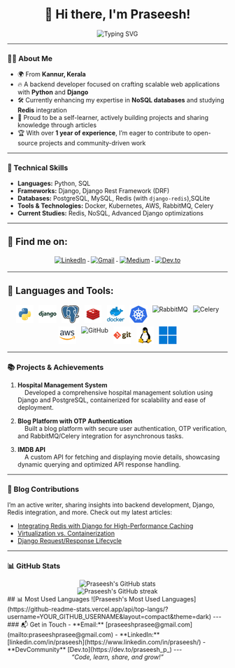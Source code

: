 <h1 align="center">👋 Hi there, I'm Praseesh!</h1>

<div align="center">
  <img src="https://readme-typing-svg.herokuapp.com?font=Fira+Code&pause=1000&color=2E97F7&center=true&vCenter=true&width=435&lines=Passionate+Backend+Developer;Python+Django+Enthusiast;" alt="Typing SVG" />
</div>

---

### 👨‍💻 About Me
- 🌍 From **Kannur, Kerala**
- 🔥 A backend developer focused on crafting scalable web applications with **Python** and **Django**
- 🛠️ Currently enhancing my expertise in **NoSQL databases** and studying **Redis** integration
- 📘 Proud to be a self-learner, actively building projects and sharing knowledge through articles
- 🏆 With over **1 year of experience**, I’m eager to contribute to open-source projects and community-driven work

---

### 🚀 Technical Skills
- **Languages:** Python, SQL
- **Frameworks:** Django, Django Rest Framework (DRF)
- **Databases:** PostgreSQL, MySQL, Redis (with `django-redis`),SQLite
- **Tools & Technologies:** Docker, Kubernetes, AWS, RabbitMQ, Celery
- **Current Studies:** Redis, NoSQL, Advanced Django optimizations
---
## :email: Find me on:

<p align="center">
 <a href="https://www.linkedin.com/in/praseesh" target="_blank" rel="noopener noreferrer"> 
   <img src="https://cdn-icons-png.flaticon.com/512/174/174857.png" alt="LinkedIn" height="40" style="vertical-align:top; margin:4px"> 
 </a>
 <a href="mailto:praseeshprasee@gmail.com"> 
   <img src="https://cdn-icons-png.flaticon.com/512/726/726623.png" alt="Gmail" height="40" style="vertical-align:top; margin:4px"> 
 </a> 
 <a href="https://medium.com/@praseeshprasee" target="_blank" rel="noopener noreferrer"> 
   <img src="https://cdn-icons-png.flaticon.com/512/5977/5977598.png" alt="Medium" height="40" style="vertical-align:top; margin:4px"> 
 </a>
 <a href="https://dev.to/praseesh_p_" target="_blank" rel="noopener noreferrer"> 
   <img src="https://img.shields.io/badge/DEV.TO-%230A0A0A.svg?&style=for-the-badge&logo=dev-dot-to&logoColor=white" alt="Dev.to" height="40" style="vertical-align:top; margin:4px"> 
 </a>
</p>

---

## 🧰 Languages and Tools:
<p align="center">
 <img src="https://raw.githubusercontent.com/github/explore/80688e429a7d4ef2fca1e82350fe8e3517d3494d/topics/python/python.png" alt="Python" height="40" style="vertical-align:top; margin:4px">
 <img src="https://raw.githubusercontent.com/github/explore/80688e429a7d4ef2fca1e82350fe8e3517d3494d/topics/django/django.png" alt="Django" height="40" style="vertical-align:top; margin:4px">
 <img src="https://raw.githubusercontent.com/github/explore/80688e429a7d4ef2fca1e82350fe8e3517d3494d/topics/postgresql/postgresql.png" alt="PostgreSQL" height="40" style="vertical-align:top; margin:4px">
 <img src="https://raw.githubusercontent.com/github/explore/80688e429a7d4ef2fca1e82350fe8e3517d3494d/topics/redis/redis.png" alt="Redis" height="40" style="vertical-align:top; margin:4px">
 <img src="https://raw.githubusercontent.com/github/explore/01ea2a586e5da744792d0ccfce2f68b861f29301/topics/docker/docker.png" alt="Docker" height="40" style="vertical-align:top; margin:4px">
 <img src="https://raw.githubusercontent.com/github/explore/e65ef46ef3e7bc457c93622f6a89fe8d3fd131d5/topics/kubernetes/kubernetes.png" alt="Kubernetes" height="40" style="vertical-align:top; margin:4px">
 <img src="https://cdn-icons-png.flaticon.com/512/919/919825.png" alt="RabbitMQ" height="40" style="vertical-align:top; margin:4px">
 <img src="https://cdn-icons-png.flaticon.com/512/1822/1822899.png" alt="Celery" height="40" style="vertical-align:top; margin:4px">
 <img src="https://raw.githubusercontent.com/github/explore/01ea2a586e5da744792d0ccfce2f68b861f29301/topics/aws/aws.png" alt="AWS" height="40" style="vertical-align:top; margin:4px">
 <img src="https://cdn-icons-png.flaticon.com/512/5968/5968866.png" alt="GitHub" height="40" style="vertical-align:top; margin:4px">
 <img src="https://raw.githubusercontent.com/github/explore/80688e429a7d4ef2fca1e82350fe8e3517d3494d/topics/git/git.png" alt="Git" height="40" style="vertical-align:top; margin:4px">
 <img src="https://raw.githubusercontent.com/github/explore/80688e429a7d4ef2fca1e82350fe8e3517d3494d/topics/linux/linux.png" alt="Linux" height="40" style="vertical-align:top; margin:4px">
 <img src="https://raw.githubusercontent.com/github/explore/01ea2a586e5da744792d0ccfce2f68b861f29301/topics/windows/windows.png" alt="Windows" height="40" style="vertical-align:top; margin:4px">
</p>

---

### 📚 Projects & Achievements

1. **Hospital Management System**  
   &nbsp;&nbsp;&nbsp;&nbsp;Developed a comprehensive hospital management solution using Django and PostgreSQL, containerized for scalability and ease of deployment.

2. **Blog Platform with OTP Authentication**  
   &nbsp;&nbsp;&nbsp;&nbsp;Built a blog platform with secure user authentication, OTP verification, and RabbitMQ/Celery integration for asynchronous tasks.

3. **IMDB API**  
   &nbsp;&nbsp;&nbsp;&nbsp;A custom API for fetching and displaying movie details, showcasing dynamic querying and optimized API response handling.

---

### 📝 Blog Contributions
I’m an active writer, sharing insights into backend development, Django, Redis integration, and more. Check out my latest articles:
- [Integrating Redis with Django for High-Performance Caching](https://medium.com/@praseeshprasee/integrating-redis-with-django-for-high-performance-caching-80360c84da0a)
- [Virtualization vs. Containerization](https://medium.com/@praseeshprasee/virtualization-vs-containerization-bdf5b25fb770)
- [Django Request/Response Lifecycle](https://dev.to/praseesh_p_/django-requestresponse-life-cycle-4lpd)

---

### 📊 GitHub Stats
<div align="center">
  <img src="https://github-readme-stats.vercel.app/api?username=praseesh&show_icons=true&theme=github_dark&hide_title=true" alt="Praseesh's GitHub stats" />
</div>
<div align="center">
  <img src="https://github-readme-streak-stats.herokuapp.com/?user=praseesh&theme=github-dark-blue&hide_border=true" alt="Praseesh's GitHub streak" />
</div>
## 📊 Most Used Languages
![Praseesh's Most Used Languages](https://github-readme-stats.vercel.app/api/top-langs/?username=YOUR_GITHUB_USERNAME&layout=compact&theme=dark)
---
### 📬 Get in Touch
- **Email:** [praseeshprasee@gmail.com](mailto:praseeshprasee@gmail.com)
- **LinkedIn:** [linkedin.com/in/praseesh](https://www.linkedin.com/in/praseesh/)
- **DevCommunity** [Dev.to](https://dev.to/praseesh_p_)
---

<div align="center">
  <em>“Code, learn, share, and grow!”</em>
</div>
